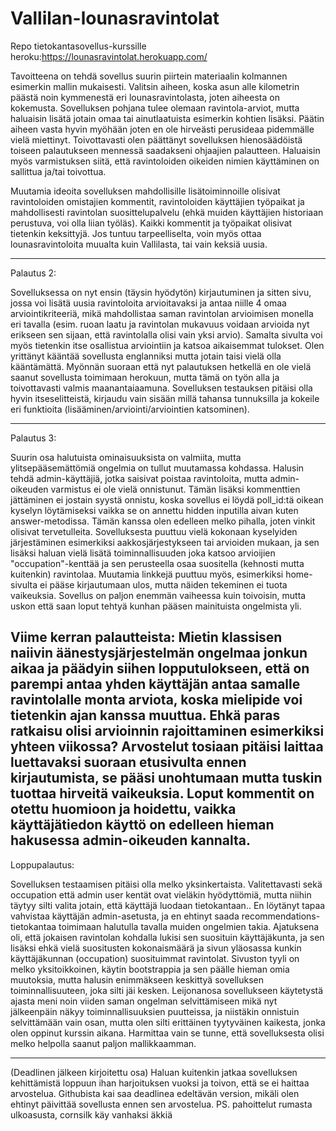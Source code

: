 # Vallilan-lounasravintolat
Repo tietokantasovellus-kurssille
heroku:https://lounasravintolat.herokuapp.com/

Tavoitteena on tehdä sovellus suurin piirtein materiaalin kolmannen esimerkin mallin mukaisesti.  Valitsin aiheen, koska asun alle kilometrin päästä noin kymmenestä eri lounasravintolasta, joten aiheesta on kokemusta.
Sovelluksen pohjana tulee olemaan ravintola-arviot, mutta haluaisin lisätä jotain omaa tai ainutlaatuista esimerkin kohtien lisäksi. Päätin aiheen vasta hyvin myöhään joten en ole hirveästi perusideaa pidemmälle vielä miettinyt.
Toivottavasti olen päättänyt sovelluksen hienosäädöistä toiseen palautukseen mennessä saadakseni ohjaajien palautteen.
Haluaisin myös varmistuksen siitä, että ravintoloiden oikeiden nimien käyttäminen on sallittua ja/tai toivottua.

Muutamia ideoita sovelluksen mahdollisille lisätoiminnoille olisivat ravintoloiden omistajien kommentit, ravintoloiden käyttäjien työpaikat ja mahdollisesti ravintolan suosittelupalvelu (ehkä muiden käyttäjien historiaan perustuva, voi olla liian työläs). Kaikki kommentit ja työpaikat olisivat tietenkin keksittyjä.
Jos tuntuu tarpeelliselta, voin myös ottaa lounasravintoloita muualta kuin Vallilasta, tai vain keksiä uusia.

---------------------------------------------------------------------------------------------------------
Palautus 2:

Sovelluksessa on nyt ensin (täysin hyödytön) kirjautuminen ja sitten sivu, jossa voi lisätä uusia ravintoloita arvioitavaksi ja antaa niille 4 omaa arviointikriteeriä, mikä mahdollistaa saman ravintolan arvioimisen monella eri tavalla (esim. ruoan laatu ja ravintolan mukavuus voidaan arvioida nyt erikseen sen sijaan, että ravintolalla olisi vain yksi arvio).
Samalta sivulta voi myös tietenkin itse osallistua arviointiin ja katsoa aikaisemmat tulokset. Olen yrittänyt kääntää sovellusta englanniksi mutta jotain taisi vielä olla kääntämättä. Myönnän suoraan että nyt palautuksen hetkellä en ole vielä saanut sovellusta toimimaan herokuun, mutta tämä on työn alla ja toivottavasti valmis maanantaiaamuna.
Sovelluksen testauksen pitäisi olla hyvin itseselitteistä, kirjaudu vain sisään millä tahansa tunnuksilla ja kokeile eri funktioita (lisääminen/arviointi/arviointien katsominen).

------------------------------------------------------------------------------------------------------------
Palautus 3:

Suurin osa halutuista ominaisuuksista on valmiita, mutta ylitsepääsemättömiä ongelmia on tullut muutamassa kohdassa. Halusin tehdä admin-käyttäjiä, jotka saisivat poistaa ravintoloita, mutta admin-oikeuden varmistus ei ole vielä onnistunut. 
Tämän lisäksi kommenttien jättäminen ei jostain syystä onnistu, koska sovellus ei löydä poll_id:tä oikean kyselyn löytämiseksi vaikka se on annettu hidden inputilla aivan kuten answer-metodissa. Tämän kanssa olen edelleen melko pihalla, joten vinkit olisivat tervetulleita.
Sovelluksesta puuttuu vielä kokonaan kyselyiden järjestäminen esimerkiksi aakkosjärjestykseen tai arvioiden mukaan, ja sen lisäksi haluan vielä lisätä toiminnallisuuden joka katsoo arvioijien "occupation"-kenttää ja sen perusteella osaa suositella (kehnosti mutta kuitenkin) ravintolaa.
Muutamia linkkejä puuttuu myös, esimerkiksi home-sivulta ei pääse kirjautumaan ulos, mutta näiden tekeminen ei tuota vaikeuksia.
Sovellus on paljon enemmän vaiheessa kuin toivoisin, mutta uskon että saan loput tehtyä kunhan pääsen mainituista ongelmista yli.

Viime kerran palautteista:
Mietin klassisen naiivin äänestysjärjestelmän ongelmaa jonkun aikaa ja päädyin siihen lopputulokseen, että on parempi antaa yhden käyttäjän antaa samalle ravintolalle monta arviota, koska mielipide voi tietenkin ajan kanssa muuttua. Ehkä paras ratkaisu olisi arvioinnin rajoittaminen esimerkiksi yhteen viikossa?
Arvostelut tosiaan pitäisi laittaa luettavaksi suoraan etusivulta ennen kirjautumista, se pääsi unohtumaan mutta tuskin tuottaa hirveitä vaikeuksia.
Loput kommentit on otettu huomioon ja hoidettu, vaikka käyttäjätiedon käyttö on edelleen hieman hakusessa admin-oikeuden kannalta.
-----------------------------------------------------------------------------------------------------------------------------------------------------
Loppupalautus:

Sovelluksen testaamisen pitäisi olla melko yksinkertaista. Valitettavasti sekä occupation että admin user kentät ovat vieläkin hyödyttömiä, mutta niihin täytyy silti valita jotain, että käyttäjä luodaan tietokantaan.. En löytänyt tapaa vahvistaa käyttäjän admin-asetusta, ja en ehtinyt saada recommendations-tietokantaa toimimaan halutulla tavalla muiden ongelmien takia. 
Ajatuksena oli, että jokaisen ravintolan kohdalla lukisi sen suosituin käyttäjäkunta, ja sen lisäksi ehkä vielä suositusten kokonaismäärä ja sivun yläosassa kunkin käyttäjäkunnan (occupation) suosituimmat ravintolat. Sivuston tyyli on melko yksitoikkoinen, käytin bootstrappia ja sen päälle hieman omia muutoksia, mutta
halusin enimmäkseen keskittyä sovelluksen toiminnallisuuteen, joka silti jäi kesken. Leijonanosa sovellukseen käytetystä ajasta meni noin viiden saman ongelman selvittämiseen mikä nyt jälkeenpäin näkyy toiminnallisuuksien puutteissa, ja niistäkin onnistuin selvittämään vain osan, mutta olen silti erittäinen tyytyväinen kaikesta, jonka olen oppinut kurssin aikana.
Harmittaa vain se tunne, että sovelluksesta olisi melko helpolla saanut paljon mallikkaamman.

----------
(Deadlinen jälkeen kirjoitettu osa)
Haluan kuitenkin jatkaa sovelluksen kehittämistä loppuun ihan harjoituksen vuoksi ja toivon, että se ei haittaa arvostelua. Githubista kai saa deadlinea edeltävän version, mikäli olen ehtinyt päivittää sovellusta ennen sen arvostelua.
PS. pahoittelut rumasta ulkoasusta, cornsilk käy vanhaksi äkkiä